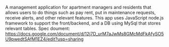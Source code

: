 A management application for apartment managers and residents that allows users to do things such as pay rent, put in maintenance requests, receive alerts, and other relevant features. This app uses JavaScript node.js framework to support the front/backend, and a DB using MySql that stores relevant tables.
Spec doument: https://docs.google.com/document/d/12j7D_urM7aJwMs8GMcMdFkAfySO5U9pwedtSAfM1EZ4/edit?usp=sharing
